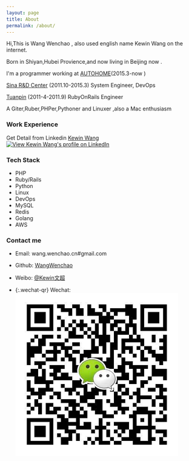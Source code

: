 ```yaml
---
layout: page
title: About
permalink: /about/
---
```


Hi,This is  Wang Wenchao , also used english name  Kewin Wang on the internet.

Born in Shiyan,Hubei Provience,and now  living in Beijing now .

I'm a programmer working at [AUTOHOME](http://autohome.com.cn)(2015.3-now )  

[Sina R&D Center](http://sina.com.cn) (2011.10-2015.3) System Engineer, DevOps 

[Tuanpin](http://tuanpin.com) (2011-4-2011.9) RubyOnRails Engineer

A Giter,Ruber,PHPer,Pythoner and Linuxer ,also a Mac enthusiasm

### Work Experience

Get Detail from Linkedin [ Kewin Wang ](https://www.linkedin.com/profile/view?id=108191127)
<a href="http://cn.linkedin.com/in/kewinwang">
<img src="https://static.licdn.com/scds/common/u/img/webpromo/btn_myprofile_160x33.png" width="160" height="33" border="0" alt="View Kewin Wang's profile on LinkedIn">
</a>

### Tech Stack
- PHP
- Ruby/Rails 
- Python 
- Linux
- DevOps
- MySQL 
- Redis 
- Golang 
- AWS 

### Contact me

- Email: wang.wenchao.cn#gmail.com  

- Github: [WangWenchao](https://github.com/WangWenchao) 

- Weibo: [@Kewin文超](http://weibo.com/kewinwangcn)

- {:.wechat-qr}
  Wechat: ![kewin_wang](https://raw.githubusercontent.com/WangWenchao/wangwenchao.github.io/master/images/Wechat-QR.png)

